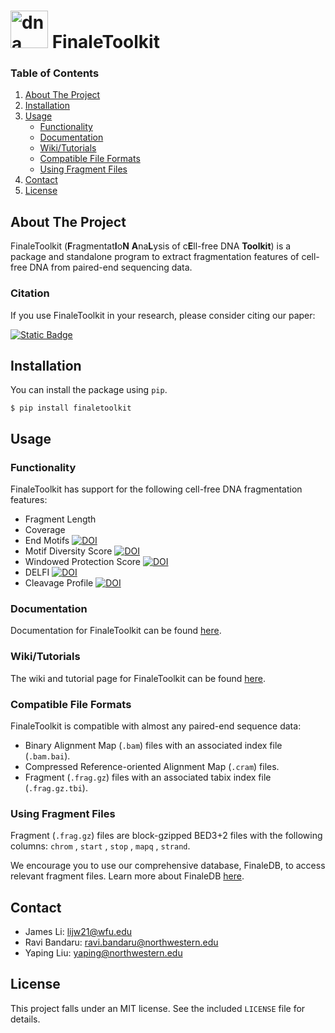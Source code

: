 # <img alt="dna with letters FT" src="https://github.com/epifluidlab/FinaleToolkit/blob/b99b38e22a3b07ee9b7e0fa44a488a1eb5442efe/docs/_static/finaletoolkit_logo_rounded.png?raw=true" height="60"> ‎ ‎ ‎FinaleToolkit
<summary><h3>Table of Contents</h2></summary>
<ol>
  <li><a href="#about-the-project">About The Project</a></li>
  <li><a href="#installation">Installation</a></li>
  <li>
    <a href="#usage">Usage</a>
    <ul>
      <li><a href="#functionality">Functionality</a></li>
      <li><a href="#documentation">Documentation</a></li>
      <li><a href="#wiki">Wiki/Tutorials</a></li>
      <li><a href="#compatible-file-formats">Compatible File Formats</a></li>
      <li><a href="#using-fragment-files">Using Fragment Files</a></li>
    </ul>
  </li>
  <li><a href="#contact">Contact</a></li>
  <li><a href="#license">License</a></li>
</ol>




## About The Project
FinaleToolkit (**F**ragmentat**I**o**N** **A**na**L**ysis of c**E**ll-free DNA 
**Toolkit**) is a package and standalone program to extract fragmentation
features of cell-free DNA from paired-end sequencing data.

### Citation
If you use FinaleToolkit in your research, please consider citing our paper:

[![Static Badge](https://img.shields.io/badge/DOI-10.1101%2F2024.05.29.596414-blue?style=flat-square)](https://doi.org/10.1101/2024.05.29.596414)


## Installation
You can install the package using `pip`.
```
$ pip install finaletoolkit
```

## Usage

### Functionality

FinaleToolkit has support for the following cell-free DNA fragmentation features:

- Fragment Length
- Coverage
- End Motifs [![DOI](https://img.shields.io/badge/DOI-10.1158%2F2159--8290.CD--19--0622-blue?style=flat-square&label=DOI)](https://doi.org/10.1158/2159-8290.cd-19-0622)
- Motif Diversity Score [![DOI](https://img.shields.io/badge/DOI-10.1158%2F2159--8290.CD--19--0622-blue?style=flat-square)](https://doi.org/10.1158/2159-8290.CD-19-0622)
- Windowed Protection Score [![DOI](https://img.shields.io/badge/DOI-110.1016%2Fj.cell.2015.11.050-blue?style=flat-square)](https://doi.org/10.1016/j.cell.2015.11.050)
- DELFI [![DOI](https://img.shields.io/badge/DOI-10.1038%2Fs41586--019--1272--6-blue?style=flat-square&link=https%3A%2F%2Fdoi.org%2F10.1038%252Fs41586-019-1272-6)](https://doi.org/10.1038%2Fs41586-019-1272-6)
- Cleavage Profile [![DOI](https://img.shields.io/badge/DOI-10.1073%2Fpnas.2209852119-blue?style=flat-square)](https://doi.org/10.1073/pnas.2209852119)

### Documentation
Documentation for FinaleToolkit can be found [here](https://epifluidlab.github.io/FinaleToolkit/).

### Wiki/Tutorials
The wiki and tutorial page for FinaleToolkit can be found [here](https://github.com/epifluidlab/FinaleToolkit/wiki).

### Compatible File Formats

FinaleToolkit is compatible with almost any paired-end sequence data:

- Binary Alignment Map (`.bam`) files with an associated index file (`.bam.bai`).
- Compressed Reference-oriented Alignment Map (`.cram`) files.
- Fragment (`.frag.gz`) files with an associated tabix index file (`.frag.gz.tbi`).

### Using Fragment Files

Fragment (`.frag.gz`) files are block-gzipped BED3+2 files with the following columns: `chrom` , `start` , `stop` , `mapq` , `strand`.

We encourage you to use our comprehensive database, FinaleDB, to access relevant fragment files. Learn more about FinaleDB [here](http://finaledb.research.cchmc.org).

## Contact
- James Li: lijw21@wfu.edu
- Ravi Bandaru: ravi.bandaru@northwestern.edu
- Yaping Liu: yaping@northwestern.edu

## License
This project falls under an MIT license. See the included `LICENSE` file for details.
